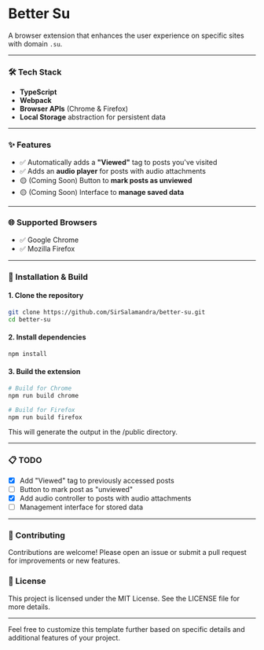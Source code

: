 # Better Su

<!-- A browser extension that enhances the user experience on [kemono.su](https://kemono.su) and [coomer.su](https://coomer.su). -->

A browser extension that enhances the user experience on specific sites with domain `.su`.

---

### 🛠️ Tech Stack

- **TypeScript**
- **Webpack**
- **Browser APIs** (Chrome & Firefox)
- **Local Storage** abstraction for persistent data

---

### ✨ Features

- ✅ Automatically adds a **"Viewed"** tag to posts you've visited
- ✅ Adds an **audio player** for posts with audio attachments
- 🟡 (Coming Soon) Button to **mark posts as unviewed**
- 🟡 (Coming Soon) Interface to **manage saved data**

---

### 🌐 Supported Browsers

- ✅ Google Chrome
- ✅ Mozilla Firefox

---

### 🚀 Installation & Build

#### 1. Clone the repository

```bash
git clone https://github.com/SirSalamandra/better-su.git
cd better-su
```

#### 2. Install dependencies

```bash
npm install
```

#### 3. Build the extension

```bash
# Build for Chrome
npm run build chrome

# Build for Firefox
npm run build firefox
```

This will generate the output in the /public directory.

---

### 📋 TODO

- [x] Add "Viewed" tag to previously accessed posts
- [ ] Button to mark post as "unviewed"
- [x] Add audio controller to posts with audio attachments
- [ ] Management interface for stored data

---

### 🤝 Contributing

Contributions are welcome! Please open an issue or submit a pull request for improvements or new features.

### 📄 License

This project is licensed under the MIT License. See the LICENSE file for more details.

---

Feel free to customize this template further based on specific details and additional features of your project.

